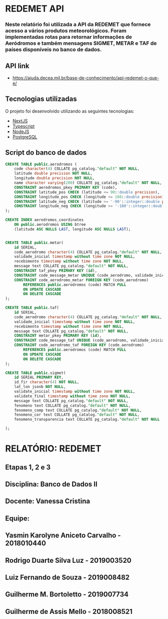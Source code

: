 # REDEMET API

### Neste relatório foi utilizada a API da REDEMET que fornece acesso a vários produtos meteorológicos. Foram implementadas rotas para retornar informações de Aeródromos e também mensagens SIGMET, METAR e TAF de países disponíveis no banco de dados.

## API link

- https://ajuda.decea.mil.br/base-de-conhecimento/api-redemet-o-que-e/

## Tecnologias utilizadas

O projeto foi desenvolvido utilizando as seguintes tecnologias:

- [NextJS](https://nextjs.org/)
- [Typescript](https://www.typescriptlang.org/)
- [NodeJS](https://nodejs.org/en/)
- [PostgreSQL](https://www.postgresql.org/)

## Script do banco de dados

```sql
CREATE TABLE public.aerodromos (
	code character(4) COLLATE pg_catalog."default" NOT NULL,
  	latitude double precision NOT NULL,
	longitude double precision NOT NULL,
	name character varying(200) COLLATE pg_catalog."default" NOT NULL,
	CONSTRAINT aerodromos_pkey PRIMARY KEY (code),
	CONSTRAINT latitude_pos CHECK (latitude <= 90::double precision),
	CONSTRAINT longitude_pos CHECK (longitude <= 180::double precision),
	CONSTRAINT latitude_neg CHECK (latitude >= '-90'::integer::double precision),
	CONSTRAINT longitude_neg CHECK (longitude >= '-180'::integer::double precision)
);

CREATE INDEX aerodromos_coordinates
	ON public.aerodromos USING btree
	(latitude ASC NULLS LAST, longitude ASC NULLS LAST);


CREATE TABLE public.metar(
	id SERIAL,
	code_aerodromo character(4) COLLATE pg_catalog."default" NOT NULL,
	validade_inicial timestamp without time zone NOT NULL,
	recebimento timestamp without time zone NOT NULL,
  	message text COLLATE pg_catalog."default" NOT NULL,
  	CONSTRAINT taf_pkey PRIMARY KEY (id),
  	CONSTRAINT code_message_metar UNIQUE (code_aerodromo, validade_inicial, recebimento),
  	CONSTRAINT code_aerodromo_metar FOREIGN KEY (code_aerodromo)
		REFERENCES public.aerodromos (code) MATCH FULL
		ON UPDATE CASCADE
		ON DELETE CASCADE
);

CREATE TABLE public.taf(
	id SERIAL,
	code_aerodromo character(4) COLLATE pg_catalog."default" NOT NULL,
	validade_inicial timestamp without time zone NOT NULL,
	recebimento timestamp without time zone NOT NULL,
  	message text COLLATE pg_catalog."default" NOT NULL,
	CONSTRAINT metar_pkey PRIMARY KEY (id),
  	CONSTRAINT code_message_taf UNIQUE (code_aerodromo, validade_inicial, recebimento),
  	CONSTRAINT code_aerodromo_taf FOREIGN KEY (code_aerodromo)
		REFERENCES public.aerodromos (code) MATCH FULL
		ON UPDATE CASCADE
		ON DELETE CASCADE
);

CREATE TABLE public.sigmet(
	id SERIAL PRIMARY KEY,
	id_fir character(4) NOT NULL,
	lat_lon jsonb NOT NULL,
	validate_inicial timestamp without time zone NOT NULL,
	validate_final timestamp without time zone NOT NULL,
	message text COLLATE pg_catalog."default" NOT NULL,
	fenomeno text COLLATE pg_catalog."default" NOT NULL,
	fenomeno_comp text COLLATE pg_catalog."default" NOT NULL,
	fenomeno_cor text COLLATE pg_catalog."default" NOT NULL,
	fenomeno_transparencia text COLLATE pg_catalog."default" NOT NULL

);
```

# RELATÓRIO: REDEMET

## Etapas 1, 2 e 3

## Disciplina: Banco de Dados II

## Docente: Vanessa Cristina

## Equipe:

## Yasmin Karolyne Aniceto Carvalho - 2018010440

## Rodrigo Duarte Silva Luz - 2019003520

## Luiz Fernando de Souza - 2019008482

## Guilherme M. Bortoletto - 2019007734

## Guilherme de Assis Mello - 2018008521
